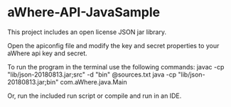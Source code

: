 # aWhere-API-JavaSample 
This project includes an open license JSON jar library.

Open the apiconfig file and modify the key and secret properties to your aWhere api key and secret.

To run the program in the terminal use the following commands:
	javac -cp "lib/json-20180813.jar;src" -d "bin" @sources.txt
	java -cp "lib/json-20180813.jar;bin" com.aWhere.java.Main

Or, run the included run script or compile and run in an IDE.